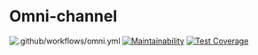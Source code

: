 # Omni-channel
![.github/workflows/omni.yml](https://github.com/goshatravin/omni-channel/workflows/.github/workflows/omni.yml/badge.svg)
[![Maintainability](https://api.codeclimate.com/v1/badges/8a7b1fdabb7ae473f719/maintainability)](https://codeclimate.com/github/goshatravin/omni-channel/maintainability)
[![Test Coverage](https://api.codeclimate.com/v1/badges/8a7b1fdabb7ae473f719/test_coverage)](https://codeclimate.com/github/goshatravin/omni-channel/test_coverage)